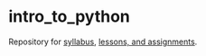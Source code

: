 # intro_to_python

Repository for [syllabus](./class_structure/syllabus.md), [lessons, and assignments](./lessons/).
